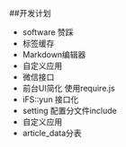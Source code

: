 ##开发计划

- software  赞踩
- 标签缓存
- Markdown编辑器
- 自定义应用
- 微信接口
- 前台UI简化 使用require.js
- iFS::yun 接口化
- setting 配置分文件include
- 自定义应用
- article_data分表
